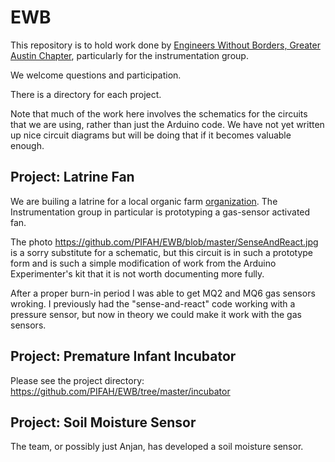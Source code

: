 # EWB

This repository is to hold work done by [Engineers Without Borders, Greater Austin Chapter](http://ewbgreateraustin.org), particularly for the instrumentation group.

We welcome questions and participation.

There is a directory for each project.

Note that much of the work here involves the schematics for the circuits that we are using, rather than just the Arduino code.  We have not yet written up nice circuit diagrams but will be doing that if it becomes valuable enough.

## Project: Latrine Fan

We are builing a latrine for a local organic farm [organization](http://ewbgreateraustin.org/news/amplifyatx-with-farmshare-and-ewb/). The Instrumentation group in particular is prototyping a gas-sensor activated fan.


The photo https://github.com/PIFAH/EWB/blob/master/SenseAndReact.jpg is a sorry substitute for a schematic, but this circuit is in such a prototype form and is such a simple modification of work from the Arduino Experimenter's kit that it is not worth documenting more fully.

After a proper burn-in period I was able to get MQ2 and MQ6 gas sensors wroking.  I previously had the "sense-and-react" code working with a pressure sensor, but now in theory we could make it work with the gas sensors.

## Project: Premature Infant Incubator

Please see the project directory: https://github.com/PIFAH/EWB/tree/master/incubator


## Project: Soil Moisture Sensor

The team, or possibly just Anjan, has developed a soil moisture sensor.

